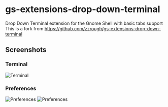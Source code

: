 gs-extensions-drop-down-terminal
================================

Drop Down Terminal extension for the Gnome Shell with basic tabs support
This is a fork from https://github.com/zzrough/gs-extensions-drop-down-terminal

Screenshots
-----------

### Terminal
![Terminal](https://raw.githubusercontent.com/bigbn/gs-extensions-drop-down-terminal/master/screenshot-term.png)

### Preferences
![Preferences](https://raw.githubusercontent.com/bigbn/gs-extensions-drop-down-terminal/master/screenshot-prefs-1.png)
![Preferences](https://raw.githubusercontent.com/bigbn/gs-extensions-drop-down-terminal/master/screenshot-prefs-2.png)
